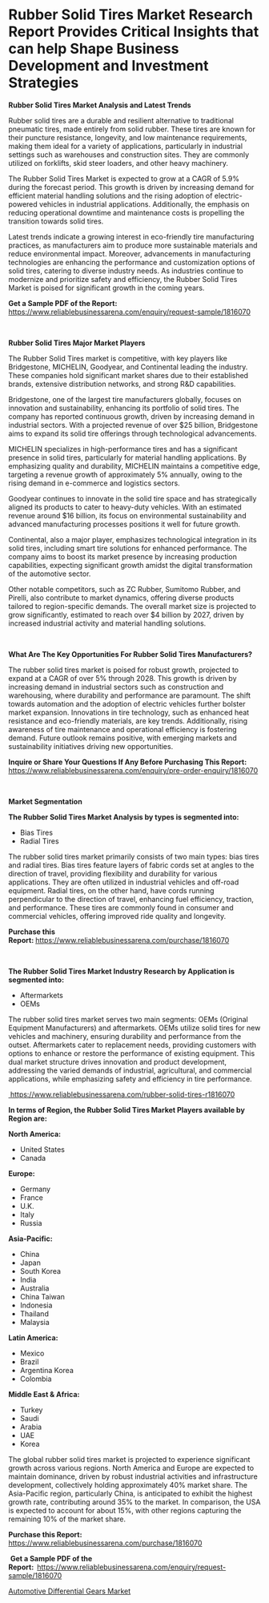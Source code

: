 <p><h1>Rubber Solid Tires Market Research Report Provides Critical Insights that can help Shape Business Development and Investment Strategies</h1></p><p><strong>Rubber Solid Tires Market Analysis and Latest Trends</strong></p>
<p><p>Rubber solid tires are a durable and resilient alternative to traditional pneumatic tires, made entirely from solid rubber. These tires are known for their puncture resistance, longevity, and low maintenance requirements, making them ideal for a variety of applications, particularly in industrial settings such as warehouses and construction sites. They are commonly utilized on forklifts, skid steer loaders, and other heavy machinery.</p><p>The Rubber Solid Tires Market is expected to grow at a CAGR of 5.9% during the forecast period. This growth is driven by increasing demand for efficient material handling solutions and the rising adoption of electric-powered vehicles in industrial applications. Additionally, the emphasis on reducing operational downtime and maintenance costs is propelling the transition towards solid tires.</p><p>Latest trends indicate a growing interest in eco-friendly tire manufacturing practices, as manufacturers aim to produce more sustainable materials and reduce environmental impact. Moreover, advancements in manufacturing technologies are enhancing the performance and customization options of solid tires, catering to diverse industry needs. As industries continue to modernize and prioritize safety and efficiency, the Rubber Solid Tires Market is poised for significant growth in the coming years.</p></p>
<p><strong>Get a Sample PDF of the Report:&nbsp;</strong> <a href="https://www.reliablebusinessarena.com/enquiry/request-sample/1816070?utm_campaign=2868&utm_medium=2&utm_source=Github&utm_content=ia&utm_term=30032025&utm_id=rubber-solid-tires">https://www.reliablebusinessarena.com/enquiry/request-sample/1816070</a></p>
<p>&nbsp;</p>
<p><strong>Rubber Solid Tires Major Market Players</strong></p>
<p><p>The Rubber Solid Tires market is competitive, with key players like Bridgestone, MICHELIN, Goodyear, and Continental leading the industry. These companies hold significant market shares due to their established brands, extensive distribution networks, and strong R&D capabilities.</p><p>Bridgestone, one of the largest tire manufacturers globally, focuses on innovation and sustainability, enhancing its portfolio of solid tires. The company has reported continuous growth, driven by increasing demand in industrial sectors. With a projected revenue of over $25 billion, Bridgestone aims to expand its solid tire offerings through technological advancements.</p><p>MICHELIN specializes in high-performance tires and has a significant presence in solid tires, particularly for material handling applications. By emphasizing quality and durability, MICHELIN maintains a competitive edge, targeting a revenue growth of approximately 5% annually, owing to the rising demand in e-commerce and logistics sectors.</p><p>Goodyear continues to innovate in the solid tire space and has strategically aligned its products to cater to heavy-duty vehicles. With an estimated revenue around $16 billion, its focus on environmental sustainability and advanced manufacturing processes positions it well for future growth.</p><p>Continental, also a major player, emphasizes technological integration in its solid tires, including smart tire solutions for enhanced performance. The company aims to boost its market presence by increasing production capabilities, expecting significant growth amidst the digital transformation of the automotive sector.</p><p>Other notable competitors, such as ZC Rubber, Sumitomo Rubber, and Pirelli, also contribute to market dynamics, offering diverse products tailored to region-specific demands. The overall market size is projected to grow significantly, estimated to reach over $4 billion by 2027, driven by increased industrial activity and material handling solutions.</p></p>
<p>&nbsp;</p>
<p><strong>What Are The Key Opportunities For Rubber Solid Tires Manufacturers?</strong></p>
<p><p>The rubber solid tires market is poised for robust growth, projected to expand at a CAGR of over 5% through 2028. This growth is driven by increasing demand in industrial sectors such as construction and warehousing, where durability and performance are paramount. The shift towards automation and the adoption of electric vehicles further bolster market expansion. Innovations in tire technology, such as enhanced heat resistance and eco-friendly materials, are key trends. Additionally, rising awareness of tire maintenance and operational efficiency is fostering demand. Future outlook remains positive, with emerging markets and sustainability initiatives driving new opportunities.</p></p>
<p><strong>Inquire or Share Your Questions If Any Before Purchasing This Report:</strong> <a href="https://www.reliablebusinessarena.com/enquiry/pre-order-enquiry/1816070?utm_campaign=2868&utm_medium=2&utm_source=Github&utm_content=ia&utm_term=30032025&utm_id=rubber-solid-tires">https://www.reliablebusinessarena.com/enquiry/pre-order-enquiry/1816070</a></p>
<p>&nbsp;</p>
<p><strong>Market Segmentation</strong></p>
<p><strong>The Rubber Solid Tires Market Analysis by types is segmented into:</strong></p>
<p><ul><li>Bias Tires</li><li>Radial Tires</li></ul></p>
<p><p>The rubber solid tires market primarily consists of two main types: bias tires and radial tires. Bias tires feature layers of fabric cords set at angles to the direction of travel, providing flexibility and durability for various applications. They are often utilized in industrial vehicles and off-road equipment. Radial tires, on the other hand, have cords running perpendicular to the direction of travel, enhancing fuel efficiency, traction, and performance. These tires are commonly found in consumer and commercial vehicles, offering improved ride quality and longevity.</p></p>
<p><strong>Purchase this Report:&nbsp;</strong><a href="https://www.reliablebusinessarena.com/purchase/1816070?utm_campaign=2868&utm_medium=2&utm_source=Github&utm_content=ia&utm_term=30032025&utm_id=rubber-solid-tires">https://www.reliablebusinessarena.com/purchase/1816070</a></p>
<p>&nbsp;</p>
<p><strong>The Rubber Solid Tires Market Industry Research by Application is segmented into:</strong></p>
<p><ul><li>Aftermarkets</li><li>OEMs</li></ul></p>
<p><p>The rubber solid tires market serves two main segments: OEMs (Original Equipment Manufacturers) and aftermarkets. OEMs utilize solid tires for new vehicles and machinery, ensuring durability and performance from the outset. Aftermarkets cater to replacement needs, providing customers with options to enhance or restore the performance of existing equipment. This dual market structure drives innovation and product development, addressing the varied demands of industrial, agricultural, and commercial applications, while emphasizing safety and efficiency in tire performance.</p></p>
<p><a href="https://www.reliablebusinessarena.com/rubber-solid-tires-r1816070?utm_campaign=2868&utm_medium=2&utm_source=Github&utm_content=ia&utm_term=30032025&utm_id=rubber-solid-tires">&nbsp;https://www.reliablebusinessarena.com/rubber-solid-tires-r1816070</a></p>
<p><strong>In terms of Region, the Rubber Solid Tires Market Players available by Region are:</strong></p>
<p>
    <p> <strong> North America: </strong>
        <ul>
            <li>United States</li>
            <li>Canada</li>
        </ul>
        </p> 
    <p> <strong> Europe: </strong>
        <ul>
            <li>Germany</li>
            <li>France</li>
            <li>U.K.</li>
            <li>Italy</li>
            <li>Russia</li>
        </ul>
        </p> 
    <p> <strong> Asia-Pacific: </strong>
        <ul>
            <li>China</li>
            <li>Japan</li>
            <li>South Korea</li>
            <li>India</li>
            <li>Australia</li>
            <li>China Taiwan</li>
            <li>Indonesia</li>
            <li>Thailand</li>
            <li>Malaysia</li>
        </ul>
        </p> 
    <p> <strong> Latin America: </strong>
        <ul>
            <li>Mexico</li>
            <li>Brazil</li>
            <li>Argentina Korea</li>
            <li>Colombia</li>
        </ul>
        </p> 
    <p> <strong> Middle East & Africa: </strong>
        <ul>
            <li>Turkey</li>
            <li>Saudi</li>
            <li>Arabia</li>
            <li>UAE</li>
            <li>Korea</li>
        </ul>
    </p>
    </p>
<p><p>The global rubber solid tires market is projected to experience significant growth across various regions. North America and Europe are expected to maintain dominance, driven by robust industrial activities and infrastructure development, collectively holding approximately 40% market share. The Asia-Pacific region, particularly China, is anticipated to exhibit the highest growth rate, contributing around 35% to the market. In comparison, the USA is expected to account for about 15%, with other regions capturing the remaining 10% of the market share.</p></p>
<p><strong>Purchase this Report: </strong><a href="https://www.reliablebusinessarena.com/purchase/1816070?utm_campaign=2868&utm_medium=2&utm_source=Github&utm_content=ia&utm_term=30032025&utm_id=rubber-solid-tires">https://www.reliablebusinessarena.com/purchase/1816070</a></p>
<p>&nbsp;<strong>Get a Sample PDF of the Report:&nbsp;&nbsp;</strong><a href="https://www.reliablebusinessarena.com/enquiry/request-sample/1816070?utm_campaign=2868&utm_medium=2&utm_source=Github&utm_content=ia&utm_term=30032025&utm_id=rubber-solid-tires">https://www.reliablebusinessarena.com/enquiry/request-sample/1816070</a></p>
<p><strong></strong></p>
<p><p><a href="https://github.com/hunanuzmez/Market-Research-Report-List-1/blob/main/automotive-differential-gears-market.md?utm_campaign=2868&utm_medium=2&utm_source=Github&utm_content=ia&utm_term=30032025&utm_id=rubber-solid-tires">Automotive Differential Gears Market</a></p></p>